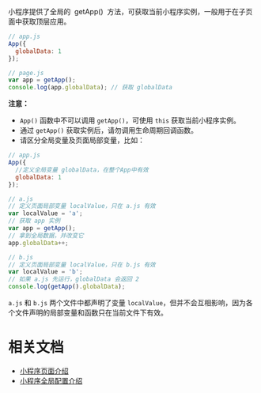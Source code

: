 小程序提供了全局的  getApp()  方法，可获取当前小程序实例，一般用于在子页面中获取顶层应用。

```JavaScript
// app.js
App({
  globalData: 1
});
```

```JavaScript
// page.js
var app = getApp();
console.log(app.globalData); // 获取 globalData
```

**注意：**

- `App()` 函数中不可以调用 `getApp()`，可使用 `this` 获取当前小程序实例。
- 通过 `getApp()` 获取实例后，请勿调用生命周期回调函数。
- 请区分全局变量及页面局部变量，比如：

```JavaScript
// app.js
App({
  //定义全局变量 globalData，在整个App中有效
  globalData: 1
});
```

```JavaScript
// a.js
// 定义页面局部变量 localValue，只在 a.js 有效
var localValue = 'a';
// 获取 app 实例
var app = getApp();
// 拿到全局数据，并改变它
app.globalData++;
```

```JavaScript
// b.js
// 定义页面局部变量 localValue，只在 b.js 有效
var localValue = 'b';
// 如果 a.js 先运行，globalData 会返回 2
console.log(getApp().globalData);
```

`a.js` 和 `b.js` 两个文件中都声明了变量 `localValue`，但并不会互相影响，因为各个文件声明的局部变量和函数只在当前文件下有效。

# 相关文档

- [小程序页面介绍](https://opendocs.alipay.com/mini/framework/page)
- [小程序全局配置介绍](https://opendocs.alipay.com/mini/framework/app)
